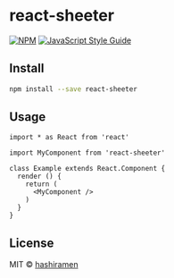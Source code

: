 # react-sheeter

> 

[![NPM](https://img.shields.io/npm/v/react-sheeter.svg)](https://www.npmjs.com/package/react-sheeter) [![JavaScript Style Guide](https://img.shields.io/badge/code_style-standard-brightgreen.svg)](https://standardjs.com)

## Install

```bash
npm install --save react-sheeter
```

## Usage

```tsx
import * as React from 'react'

import MyComponent from 'react-sheeter'

class Example extends React.Component {
  render () {
    return (
      <MyComponent />
    )
  }
}
```

## License

MIT © [hashiramen](https://github.com/hashiramen)
